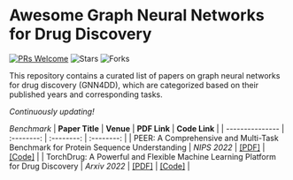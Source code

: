 # Awesome Graph Neural Networks for Drug Discovery
[![PRs Welcome](https://img.shields.io/badge/PRs-welcome-yellow.svg)](https://github.com/YuanchenBei/Awesome-Graph-Neural-Networks-for-Drug-Discovery) 
![Stars](https://img.shields.io/github/stars/YuanchenBei/Awesome-Graph-Neural-Networks-for-Drug-Discovery?color=green)  ![Forks](https://img.shields.io/github/forks/YuanchenBei/Awesome-Graph-Neural-Networks-for-Drug-Discovery?color=blue)

This repository contains a curated list of papers on graph neural networks for drug discovery (GNN4DD), which are categorized based on their published years and corresponding tasks.

*Continuously updating!*

*Benchmark*
| **Paper Title** | **Venue** | **PDF Link** | **Code Link** |
| --------------- | :--------: | :--------: | :--------: | 
| PEER: A Comprehensive and Multi-Task Benchmark for Protein Sequence Understanding | _NIPS 2022_ | [[PDF]](https://proceedings.neurips.cc/paper_files/paper/2022/file/e467582d42d9c13fa9603df16f31de6d-Paper-Datasets_and_Benchmarks.pdf) | [[Code]](https://github.com/DeepGraphLearning/PEER_Benchmark) |
| TorchDrug: A Powerful and Flexible Machine Learning Platform for Drug Discovery | _Arxiv 2022_ | [[PDF]](https://arxiv.org/pdf/2202.08320.pdf) | [[Code]](https://github.com/DeepGraphLearning/torchdrug) |
